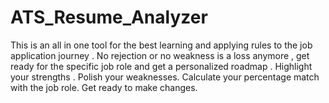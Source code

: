 ﻿# ATS_Resume_Analyzer
 This is an all in one tool for the best learning and applying rules to the job application journey .
 No rejection or no weakness is a loss anymore , get ready for the specific job role and get a personalized roadmap .
 Highlight your strengths .
 Polish your weaknesses.
 Calculate your percentage match with the job role.
 Get ready to make changes.


